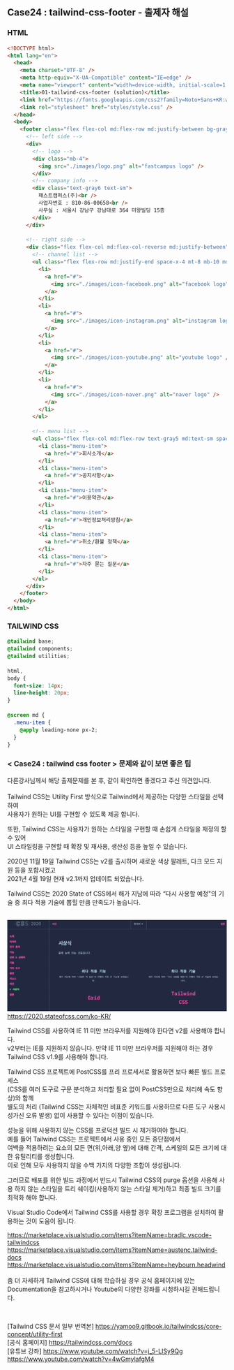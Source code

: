 ## Case24 : tailwind-css-footer - 출제자 해설

### HTML

```html
<!DOCTYPE html>
<html lang="en">
  <head>
    <meta charset="UTF-8" />
    <meta http-equiv="X-UA-Compatible" content="IE=edge" />
    <meta name="viewport" content="width=device-width, initial-scale=1.0" />
    <title>01-tailwind-css-footer (solution)</title>
    <link href="https://fonts.googleapis.com/css2?family=Noto+Sans+KR:wght@400;700&display=swap" rel="stylesheet" />
    <link rel="stylesheet" href="styles/style.css" />
  </head>
  <body>
    <footer class="flex flex-col md:flex-row md:justify-between bg-gray2 p-6 md:p-8">
      <!-- left side -->
      <div>
        <!-- logo -->
        <div class="mb-4">
          <img src="./images/logo.png" alt="fastcampus logo" />
        </div>
        <!-- company info -->
        <div class="text-gray6 text-sm">
          패스트캠퍼스(주)<br />
          사업자번호 : 810-86-00658<br />
          사무실 : 서울시 강남구 강남대로 364 미왕빌딩 15층
        </div>
      </div>

      <!-- right side -->
      <div class="flex flex-col md:flex-col-reverse md:justify-between">
        <!-- channel list -->
        <ul class="flex flex-row md:justify-end space-x-4 mt-8 mb-10 md:mb-0">
          <li>
            <a href="#">
              <img src="./images/icon-facebook.png" alt="facebook logo" />
            </a>
          </li>
          <li>
            <a href="#">
              <img src="./images/icon-instagram.png" alt="instagram logo" />
            </a>
          </li>
          <li>
            <a href="#">
              <img src="./images/icon-youtube.png" alt="youtube logo" />
            </a>
          </li>
          <li>
            <a href="#">
              <img src="./images/icon-naver.png" alt="naver logo" />
            </a>
          </li>
        </ul>

        <!-- menu list -->
        <ul class="flex flex-col md:flex-row text-gray5 md:text-sm space-y-2 md:space-y-0 md:divide-x md:divide-gray3">
          <li class="menu-item">
            <a href="#">회사소개</a>
          </li>
          <li class="menu-item">
            <a href="#">공지사항</a>
          </li>
          <li class="menu-item">
            <a href="#">이용약관</a>
          </li>
          <li class="menu-item">
            <a href="#">개인정보처리방침</a>
          </li>
          <li class="menu-item">
            <a href="#">취소/환불 정책</a>
          </li>
          <li class="menu-item">
            <a href="#">자주 묻는 질문</a>
          </li>
        </ul>
      </div>
    </footer>
  </body>
</html>
```

### TAILWIND CSS

```css
@tailwind base;
@tailwind components;
@tailwind utilities;

html,
body {
  font-size: 14px;
  line-height: 20px;
}

@screen md {
  .menu-item {
    @apply leading-none px-2;
  }
}
```

### < Case24 : tailwind css footer > 문제와 같이 보면 좋은 팁

다른강사님께서 해당 출제문제를 본 후, 같이 확인하면 좋겠다고 주신 의견입니다.
<br />
<br />
Tailwind CSS는 Utility First 방식으로 Tailwind에서 제공하는 다양한 스타일을 선택하여<br />
사용자가 원하는 UI를 구현할 수 있도록 제공 합니다.

또한, Tailwind CSS는 사용자가 원하는 스타일을 구현할 때 손쉽게 스타일을 재정의 할 수 있어<br />
UI 스타일링을 구현할 때 확장 및 재사용, 생산성 등을 높일 수 있습니다.

2020년 11월 19일 Tailwind CSS는 v2를 출시하며 새로운 색상 팔레트, 다크 모드 지원 등을 포함시켰고<br />
2021년 4월 19일 현재 v2.1까지 업데이트 되었습니다.

Tailwind CSS는 2020 State of CSS에서 해가 지남에 따라 “다시 사용할 예정"의 기술 중 최다 적용 기술에 뽑힐 만큼 만족도가 높습니다.
<br />
<br />

![example2](./example2.png)
<br />
https://2020.stateofcss.com/ko-KR/
<br />

Tailwind CSS를 사용하여 IE 11 미만 브라우저를 지원해야 한다면 v2를 사용해야 합니다.<br />
v2부터는 IE를 지원하지 않습니다. 만약 IE 11 미만 브라우저를 지원해야 하는 경우 Tailwind CSS v1.9를 사용해야 합니다.

Tailwind CSS 프로젝트에 PostCSS를 프리 프로세서로 활용하면 보다 빠른 빌드 프로세스<br />
(CSS를 여러 도구로 구문 분석하고 처리할 필요 없이 PostCSS만으로 처리해 속도 향상)와 함께<br />
별도의 처리 (Tailwind CSS는 자체적인 비표준 키워드를 사용하므로 다른 도구 사용시 성가신 오류 발생) 없이 사용할 수 있다는 이점이 있습니다.

성능을 위해 사용하지 않는 CSS를 프로덕션 빌드 시 제거하여야 합니다.<br />
예를 들어 Tailwind CSS는 프로젝트에서 사용 중인 모든 중단점에서 <br />
여백을 적용하려는 요소의 모든 면(위,아래,양 옆)에 대해 간격, 스케일의 모든 크기에 대한 유틸리티를 생성합니다.<br />
이로 인해 모두 사용하지 않을 수백 가지의 다양한 조합이 생성됩니다.

그러므로 배포를 위한 빌드 과정에서 반드시 Tailwind CSS의 purge 옵션을 사용해 사용 하지 않는 스타일을 트리 쉐이킹(사용하지 않는 스타일 제거)하고 최종 빌드 크기를 최적화 해야 합니다.

Visual Studio Code에서 Tailwind CSS를 사용할 경우 확장 프로그램을 설치하여 활용하는 것이 도움이 됩니다.

https://marketplace.visualstudio.com/items?itemName=bradlc.vscode-tailwindcss<br />
https://marketplace.visualstudio.com/items?itemName=austenc.tailwind-docs<br />
https://marketplace.visualstudio.com/items?itemName=heybourn.headwind<br />
<br />
좀 더 자세하게 Tailwind CSS에 대해 학습하실 경우 공식 홈페이지에 있는<br />
Documentation을 참고하시거나 Youtube의 다양한 강좌를 시청하시길 권해드립니다.

<br />

[Tailwind CSS 문서 일부 번역본]
https://yamoo9.gitbook.io/tailwindcss/core-concept/utility-first
<br />
[공식 홈페이지]
https://tailwindcss.com/docs
<br />
[유튜브 강좌]
https://www.youtube.com/watch?v=j_5-LISy9Qg
https://www.youtube.com/watch?v=4wGmylafgM4
